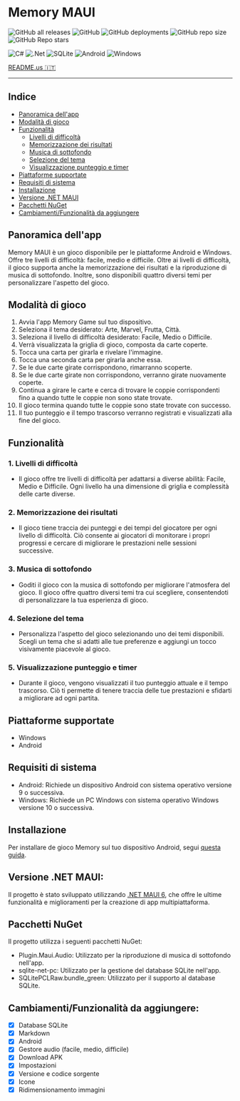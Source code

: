 # Memory MAUI

![GitHub all releases](https://img.shields.io/github/downloads/GiorgioCitterio/MemoryMAUI/total)
![GitHub](https://img.shields.io/github/license/GiorgioCitterio/MemoryMAUI)
![GitHub deployments](https://img.shields.io/github/deployments/GiorgioCitterio/MemoryMAUI/github-pages)
![GitHub repo size](https://img.shields.io/github/repo-size/GiorgioCitterio/MemoryMAUI)
![GitHub Repo stars](https://img.shields.io/github/stars/GiorgioCitterio/MemoryMAUI)

![C#](https://img.shields.io/badge/c%23-%23239120.svg?style=for-the-badge&logo=c-sharp&logoColor=white)
![.Net](https://img.shields.io/badge/.NET-5C2D91?style=for-the-badge&logo=.net&logoColor=white)
![SQLite](https://img.shields.io/badge/sqlite-%2307405e.svg?style=for-the-badge&logo=sqlite&logoColor=white)
![Android](https://img.shields.io/badge/Android-3DDC84?style=for-the-badge&logo=android&logoColor=white)
![Windows](https://img.shields.io/badge/Windows-0078D6?style=for-the-badge&logo=windows&logoColor=white)

<a href="https://github.com/GiorgioCitterio/MemoryMAUI/blob/master/README.md">README.us 🇮🇹</a>

---

## Indice
- <a href="#appoverview">Panoramica dell'app</a>
- <a href="#gameplay">Modalità di gioco</a>
- <a href="#features">Funzionalità</a>
  - <a href="#difflvl">Livelli di difficoltà</a>
  - <a href="#resstor">Memorizzazione dei risultati</a>
  - <a href="#backmus">Musica di sottofondo</a>
  - <a href="#theme">Selezione del tema</a>
  - <a href="#timer">Visualizzazione punteggio e timer</a>
- <a href="#platforms">Piattaforme supportate</a>
- <a href="#sysreq">Requisiti di sistema</a>
- <a href="#installation">Installazione</a>
- <a href="#mauiversion">Versione .NET MAUI</a>
- <a href="#nuget">Pacchetti NuGet</a>
- <a href="#todo">Cambiamenti/Funzionalità da aggiungere</a>

## Panoramica dell'app <a name="appoverview"></a>
Memory MAUI è un gioco disponibile per le piattaforme Android e Windows. Offre tre livelli di difficoltà: facile, medio e difficile. Oltre ai livelli di difficoltà, il gioco supporta anche la memorizzazione dei risultati e la riproduzione di musica di sottofondo. Inoltre, sono disponibili quattro diversi temi per personalizzare l'aspetto del gioco.

## Modalità di gioco <a name="gameplay"></a>
1. Avvia l'app Memory Game sul tuo dispositivo.
2. Seleziona il tema desiderato: Arte, Marvel, Frutta, Città.
3. Seleziona il livello di difficoltà desiderato: Facile, Medio o Difficile.
4. Verrà visualizzata la griglia di gioco, composta da carte coperte.
5. Tocca una carta per girarla e rivelare l'immagine.
6. Tocca una seconda carta per girarla anche essa.
7. Se le due carte girate corrispondono, rimarranno scoperte.
8. Se le due carte girate non corrispondono, verranno girate nuovamente coperte.
9. Continua a girare le carte e cerca di trovare le coppie corrispondenti fino a quando tutte le coppie non sono state trovate.
10. Il gioco termina quando tutte le coppie sono state trovate con successo.
11. Il tuo punteggio e il tempo trascorso verranno registrati e visualizzati alla fine del gioco.

## Funzionalità <a name="features"></a>
### 1. Livelli di difficoltà <a name="difflvl"></a>
- Il gioco offre tre livelli di difficoltà per adattarsi a diverse abilità: Facile, Medio e Difficile. Ogni livello ha una dimensione di griglia e complessità delle carte diverse.
### 2. Memorizzazione dei risultati <a name="resstor"></a>
- Il gioco tiene traccia dei punteggi e dei tempi del giocatore per ogni livello di difficoltà. Ciò consente ai giocatori di monitorare i propri progressi e cercare di migliorare le prestazioni nelle sessioni successive.
### 3. Musica di sottofondo <a name="backmus"></a>
- Goditi il gioco con la musica di sottofondo per migliorare l'atmosfera del gioco. Il gioco offre quattro diversi temi tra cui scegliere, consentendoti di personalizzare la tua esperienza di gioco.
### 4. Selezione del tema <a name="theme"></a>
- Personalizza l'aspetto del gioco selezionando uno dei temi disponibili. Scegli un tema che si adatti alle tue preferenze e aggiungi un tocco visivamente piacevole al gioco.
### 5. Visualizzazione punteggio e timer <a name="timer"></a>
- Durante il gioco, vengono visualizzati il tuo punteggio attuale e il tempo trascorso. Ciò ti permette di tenere traccia delle tue prestazioni e sfidarti a migliorare ad ogni partita.

## Piattaforme supportate <a name="platforms"></a>
- Windows
- Android

## Requisiti di sistema <a name="sysreq"></a>
- Android: Richiede un dispositivo Android con sistema operativo versione 9 o successiva.
- Windows: Richiede un PC Windows con sistema operativo Windows versione 10 o successiva.

## Installazione <a name="installation"></a>
Per installare de gioco Memory sul tuo dispositivo Android, segui [questa guida](https://github.com/GiorgioCitterio/MemoryMAUI/wiki).

## Versione .NET MAUI: <a name="mauiversion"></a>
Il progetto è stato sviluppato utilizzando [.NET MAUI 6](https://learn.microsoft.com/en-us/dotnet/maui/what-is-maui?view=net-maui-6.0), che offre le ultime funzionalità e miglioramenti per la creazione di app multipiattaforma.

## Pacchetti NuGet <a name="nuget"></a>
Il progetto utilizza i seguenti pacchetti NuGet:
- Plugin.Maui.Audio: Utilizzato per la riproduzione di musica di sottofondo nell'app.
- sqlite-net-pc: Utilizzato per la gestione del database SQLite nell'app.
- SQLitePCLRaw.bundle_green: Utilizzato per il supporto al database SQLite.
  
## Cambiamenti/Funzionalità da aggiungere: <a name="todo"></a>
- [x] Database SQLite
- [x] Markdown
- [x] Android
- [x] Gestore audio (facile, medio, difficile)
- [x] Download APK
- [x] Impostazioni
- [x] Versione e codice sorgente
- [x] Icone
- [x] Ridimensionamento immagini
